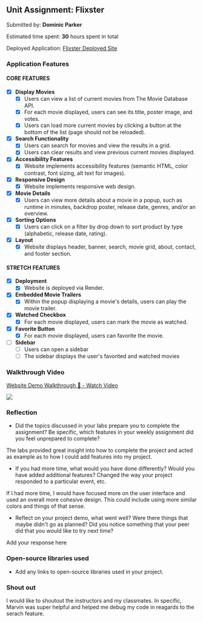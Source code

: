 ## Unit Assignment: Flixster

Submitted by: **Dominic Parker**

Estimated time spent: **30** hours spent in total

Deployed Application: [Flixster Deployed Site](https://flixster-starter-zzj1.onrender.com)

### Application Features

#### CORE FEATURES


- [X] **Display Movies**
  - [X] Users can view a list of current movies from The Movie Database API.
  - [X] For each movie displayed, users can see its title, poster image, and votes.
  - [X] Users can load more current movies by clicking a button at the bottom of the list (page should not be reloaded).
- [X] **Search Functionality**
  - [X] Users can search for movies and view the results in a grid.
  - [X] Users can clear results and view previous current movies displayed.
- [X] **Accessibility Features**
  - [X] Website implements accessibility features (semantic HTML, color contrast, font sizing, alt text for images).
- [X] **Responsive Design**
  - [X] Website implements responsive web design.
- [X] **Movie Details**
  - [X] Users can view more details about a movie in a popup, such as runtime in minutes, backdrop poster, release date, genres, and/or an overview.
- [X] **Sorting Options**
  - [X] Users can click on a filter by drop down to sort product by type (alphabetic, release date, rating).
- [X] **Layout**
  - [X] Website displays header, banner, search, movie grid, about, contact, and footer section.

#### STRETCH FEATURES

- [X] **Deployment**
  - [X] Website is deployed via Render.
- [X] **Embedded Movie Trailers**
  - [X] Within the popup displaying a movie's details, users can play the movie trailer.
- [X] **Watched Checkbox**
  - [X] For each movie displayed, users can mark the movie as watched.
- [X] **Favorite Button**
  - [X] For each movie displayed, users can favorite the movie.
- [ ] **Sidebar**
  - [ ] Users can open a sidebar
  - [ ] The sidebar displays the user's favorited and watched movies

### Walkthrough Video


<div>
    <a href="https://www.loom.com/share/5338f25069d44a47b69a440c1b90f8a1">
      <p>Website Demo Walkthrough 🌟 - Watch Video</p>
    </a>
    <a href="https://www.loom.com/share/5338f25069d44a47b69a440c1b90f8a1">
      <img style="max-width:300px;" src="https://cdn.loom.com/sessions/thumbnails/5338f25069d44a47b69a440c1b90f8a1-with-play.gif">
    </a>
  </div>

### Reflection

* Did the topics discussed in your labs prepare you to complete the assignment? Be specific, which features in your weekly assignment did you feel unprepared to complete?

The labs provided great insight into how to complete the project and acted as example as to how I could add features into my project.

* If you had more time, what would you have done differently? Would you have added additional features? Changed the way your project responded to a particular event, etc.

If I had more time, I would have focused more on the user interface and used an overall more cohesive design. This could include using more similar colors and things of that sense.
  
* Reflect on your project demo, what went well? Were there things that maybe didn't go as planned? Did you notice something that your peer did that you would like to try next time?

Add your response here

### Open-source libraries used

- Add any links to open-source libraries used in your project.

### Shout out

I would like to shoutout the instructors and my classmates. In specific, Marvin was super helpful and helped me debug my code in reagards to the serach feature.
